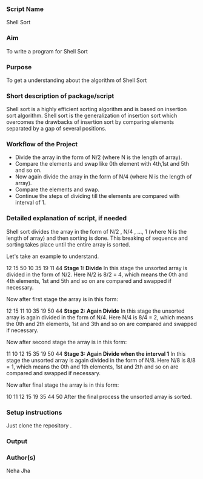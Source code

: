 ### Script Name
Shell Sort

### Aim
To write a program for Shell Sort

### Purpose
To get a understanding about the algorithm of Shell Sort

### Short description of package/script
Shell sort is a highly efficient sorting algorithm and is based on insertion sort algorithm. Shell sort is the generalization of insertion sort which overcomes the drawbacks of insertion sort by comparing elements separated by a gap of several positions.

### Workflow of the Project
* Divide the array in the form of N/2 (where N is the length of array).
* Compare the elements and swap like 0th element with 4th,1st and 5th and so on.
* Now again divide the array in the form of N/4 (where N is the length of array).
* Compare the elements and swap.
* Continue the steps of dividing till the elements are compared with interval of 1.

### Detailed explanation of script, if needed
Shell sort divides the array in the form of N/2 , N/4 , …, 1 (where N is the length of array) and then sorting is done. This breaking of sequence and sorting takes place until the entire array is sorted.

Let's take an example to understand.

12	15	50	10	35	19	11	44
**Stage 1: Divide**
In this stage the unsorted array is divided in the form of N/2. Here N/2 is 8/2 = 4, which means the 0th and 4th elements, 1st and 5th and so on are compared and swapped if necessary.

Now after first stage the array is in this form:

12	15	11	10	35	19	50	44
**Stage 2: Again Divide**
In this stage the unsorted array is again divided in the form of N/4. Here N/4 is 8/4 = 2, which means the 0th and 2th elements, 1st and 3th and so on are compared and swapped if necessary.

Now after second stage the array is in this form:

11	10	12	15	35	19	50	44
**Stage 3: Again Divide when the interval 1**
In this stage the unsorted array is again divided in the form of N/8. Here N/8 is 8/8 = 1, which means the 0th and 1th elements, 1st and 2th and so on are compared and swapped if necessary.

Now after final stage the array is in this form:

10	11	12	15	19	35	44	50
After the final process the unsorted array is sorted.


### Setup instructions
Just clone the repository .

### Output


### Author(s)
Neha Jha